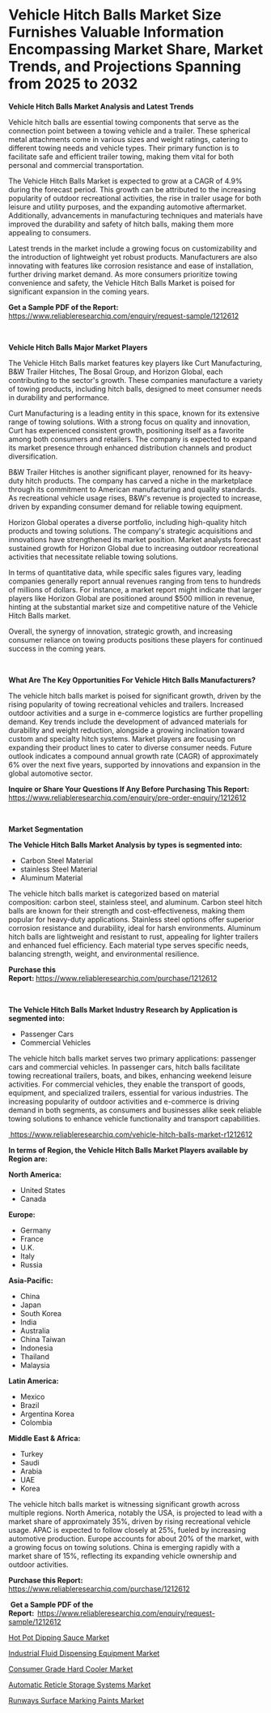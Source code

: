 <p><h1>Vehicle Hitch Balls Market Size Furnishes Valuable Information Encompassing Market Share, Market Trends, and Projections Spanning from 2025 to 2032</h1></p><p><strong>Vehicle Hitch Balls Market Analysis and Latest Trends</strong></p>
<p><p>Vehicle hitch balls are essential towing components that serve as the connection point between a towing vehicle and a trailer. These spherical metal attachments come in various sizes and weight ratings, catering to different towing needs and vehicle types. Their primary function is to facilitate safe and efficient trailer towing, making them vital for both personal and commercial transportation.</p><p>The Vehicle Hitch Balls Market is expected to grow at a CAGR of 4.9% during the forecast period. This growth can be attributed to the increasing popularity of outdoor recreational activities, the rise in trailer usage for both leisure and utility purposes, and the expanding automotive aftermarket. Additionally, advancements in manufacturing techniques and materials have improved the durability and safety of hitch balls, making them more appealing to consumers.</p><p>Latest trends in the market include a growing focus on customizability and the introduction of lightweight yet robust products. Manufacturers are also innovating with features like corrosion resistance and ease of installation, further driving market demand. As more consumers prioritize towing convenience and safety, the Vehicle Hitch Balls Market is poised for significant expansion in the coming years.</p></p>
<p><strong>Get a Sample PDF of the Report:&nbsp;</strong> <a href="https://www.reliableresearchiq.com/enquiry/request-sample/1212612?utm_campaign=1123&utm_medium=2&utm_source=Github&utm_content=ia&utm_term=24032025&utm_id=vehicle-hitch-balls">https://www.reliableresearchiq.com/enquiry/request-sample/1212612</a></p>
<p>&nbsp;</p>
<p><strong>Vehicle Hitch Balls Major Market Players</strong></p>
<p><p>The Vehicle Hitch Balls market features key players like Curt Manufacturing, B&W Trailer Hitches, The Bosal Group, and Horizon Global, each contributing to the sector's growth. These companies manufacture a variety of towing products, including hitch balls, designed to meet consumer needs in durability and performance.</p><p>Curt Manufacturing is a leading entity in this space, known for its extensive range of towing solutions. With a strong focus on quality and innovation, Curt has experienced consistent growth, positioning itself as a favorite among both consumers and retailers. The company is expected to expand its market presence through enhanced distribution channels and product diversification.</p><p>B&W Trailer Hitches is another significant player, renowned for its heavy-duty hitch products. The company has carved a niche in the marketplace through its commitment to American manufacturing and quality standards. As recreational vehicle usage rises, B&W's revenue is projected to increase, driven by expanding consumer demand for reliable towing equipment.</p><p>Horizon Global operates a diverse portfolio, including high-quality hitch products and towing solutions. The company's strategic acquisitions and innovations have strengthened its market position. Market analysts forecast sustained growth for Horizon Global due to increasing outdoor recreational activities that necessitate reliable towing solutions.</p><p>In terms of quantitative data, while specific sales figures vary, leading companies generally report annual revenues ranging from tens to hundreds of millions of dollars. For instance, a market report might indicate that larger players like Horizon Global are positioned around $500 million in revenue, hinting at the substantial market size and competitive nature of the Vehicle Hitch Balls market. </p><p>Overall, the synergy of innovation, strategic growth, and increasing consumer reliance on towing products positions these players for continued success in the coming years.</p></p>
<p>&nbsp;</p>
<p><strong>What Are The Key Opportunities For Vehicle Hitch Balls Manufacturers?</strong></p>
<p><p>The vehicle hitch balls market is poised for significant growth, driven by the rising popularity of towing recreational vehicles and trailers. Increased outdoor activities and a surge in e-commerce logistics are further propelling demand. Key trends include the development of advanced materials for durability and weight reduction, alongside a growing inclination toward custom and specialty hitch systems. Market players are focusing on expanding their product lines to cater to diverse consumer needs. Future outlook indicates a compound annual growth rate (CAGR) of approximately 6% over the next five years, supported by innovations and expansion in the global automotive sector.</p></p>
<p><strong>Inquire or Share Your Questions If Any Before Purchasing This Report:</strong> <a href="https://www.reliableresearchiq.com/enquiry/pre-order-enquiry/1212612?utm_campaign=1123&utm_medium=2&utm_source=Github&utm_content=ia&utm_term=24032025&utm_id=vehicle-hitch-balls">https://www.reliableresearchiq.com/enquiry/pre-order-enquiry/1212612</a></p>
<p>&nbsp;</p>
<p><strong>Market Segmentation</strong></p>
<p><strong>The Vehicle Hitch Balls Market Analysis by types is segmented into:</strong></p>
<p><ul><li>Carbon Steel Material</li><li>stainless Steel Material</li><li>Aluminum Material</li></ul></p>
<p><p>The vehicle hitch balls market is categorized based on material composition: carbon steel, stainless steel, and aluminum. Carbon steel hitch balls are known for their strength and cost-effectiveness, making them popular for heavy-duty applications. Stainless steel options offer superior corrosion resistance and durability, ideal for harsh environments. Aluminum hitch balls are lightweight and resistant to rust, appealing for lighter trailers and enhanced fuel efficiency. Each material type serves specific needs, balancing strength, weight, and environmental resilience.</p></p>
<p><strong>Purchase this Report:&nbsp;</strong><a href="https://www.reliableresearchiq.com/purchase/1212612?utm_campaign=1123&utm_medium=2&utm_source=Github&utm_content=ia&utm_term=24032025&utm_id=vehicle-hitch-balls">https://www.reliableresearchiq.com/purchase/1212612</a></p>
<p>&nbsp;</p>
<p><strong>The Vehicle Hitch Balls Market Industry Research by Application is segmented into:</strong></p>
<p><ul><li>Passenger Cars</li><li>Commercial Vehicles</li></ul></p>
<p><p>The vehicle hitch balls market serves two primary applications: passenger cars and commercial vehicles. In passenger cars, hitch balls facilitate towing recreational trailers, boats, and bikes, enhancing weekend leisure activities. For commercial vehicles, they enable the transport of goods, equipment, and specialized trailers, essential for various industries. The increasing popularity of outdoor activities and e-commerce is driving demand in both segments, as consumers and businesses alike seek reliable towing solutions to enhance vehicle functionality and transport capabilities.</p></p>
<p><a href="https://www.reliableresearchiq.com/vehicle-hitch-balls-market-r1212612?utm_campaign=1123&utm_medium=2&utm_source=Github&utm_content=ia&utm_term=24032025&utm_id=vehicle-hitch-balls">&nbsp;https://www.reliableresearchiq.com/vehicle-hitch-balls-market-r1212612</a></p>
<p><strong>In terms of Region, the Vehicle Hitch Balls Market Players available by Region are:</strong></p>
<p>
    <p> <strong> North America: </strong>
        <ul>
            <li>United States</li>
            <li>Canada</li>
        </ul>
        </p> 
    <p> <strong> Europe: </strong>
        <ul>
            <li>Germany</li>
            <li>France</li>
            <li>U.K.</li>
            <li>Italy</li>
            <li>Russia</li>
        </ul>
        </p> 
    <p> <strong> Asia-Pacific: </strong>
        <ul>
            <li>China</li>
            <li>Japan</li>
            <li>South Korea</li>
            <li>India</li>
            <li>Australia</li>
            <li>China Taiwan</li>
            <li>Indonesia</li>
            <li>Thailand</li>
            <li>Malaysia</li>
        </ul>
        </p> 
    <p> <strong> Latin America: </strong>
        <ul>
            <li>Mexico</li>
            <li>Brazil</li>
            <li>Argentina Korea</li>
            <li>Colombia</li>
        </ul>
        </p> 
    <p> <strong> Middle East & Africa: </strong>
        <ul>
            <li>Turkey</li>
            <li>Saudi</li>
            <li>Arabia</li>
            <li>UAE</li>
            <li>Korea</li>
        </ul>
    </p>
    </p>
<p><p>The vehicle hitch balls market is witnessing significant growth across multiple regions. North America, notably the USA, is projected to lead with a market share of approximately 35%, driven by rising recreational vehicle usage. APAC is expected to follow closely at 25%, fueled by increasing automotive production. Europe accounts for about 20% of the market, with a growing focus on towing solutions. China is emerging rapidly with a market share of 15%, reflecting its expanding vehicle ownership and outdoor activities.</p></p>
<p><strong>Purchase this Report: </strong><a href="https://www.reliableresearchiq.com/purchase/1212612?utm_campaign=1123&utm_medium=2&utm_source=Github&utm_content=ia&utm_term=24032025&utm_id=vehicle-hitch-balls">https://www.reliableresearchiq.com/purchase/1212612</a></p>
<p>&nbsp;<strong>Get a Sample PDF of the Report:&nbsp;&nbsp;</strong><a href="https://www.reliableresearchiq.com/enquiry/request-sample/1212612?utm_campaign=1123&utm_medium=2&utm_source=Github&utm_content=ia&utm_term=24032025&utm_id=vehicle-hitch-balls">https://www.reliableresearchiq.com/enquiry/request-sample/1212612</a></p>
<p><strong></strong></p>
<p><p><a href="https://github.com/krookplier6h/Market-Research-Report-List-1/blob/main/hot-pot-dipping-sauce-market.md?utm_campaign=1123&utm_medium=2&utm_source=Github&utm_content=ia&utm_term=24032025&utm_id=vehicle-hitch-balls">Hot Pot Dipping Sauce Market</a></p><p><a href="https://github.com/anejaryaan8m/Market-Research-Report-List-1/blob/main/industrial-fluid-dispensing-equipment-market.md?utm_campaign=1123&utm_medium=2&utm_source=Github&utm_content=ia&utm_term=24032025&utm_id=vehicle-hitch-balls">Industrial Fluid Dispensing Equipment Market</a></p><p><a href="https://github.com/gackesaizaze/Market-Research-Report-List-1/blob/main/consumer-grade-hard-cooler-market.md?utm_campaign=1123&utm_medium=2&utm_source=Github&utm_content=ia&utm_term=24032025&utm_id=vehicle-hitch-balls">Consumer Grade Hard Cooler Market</a></p><p><a href="https://github.com/keolalelekr8/Market-Research-Report-List-1/blob/main/automatic-reticle-storage-systems-market.md?utm_campaign=1123&utm_medium=2&utm_source=Github&utm_content=ia&utm_term=24032025&utm_id=vehicle-hitch-balls">Automatic Reticle Storage Systems Market</a></p><p><a href="https://github.com/neilycalanww/Market-Research-Report-List-1/blob/main/runways-surface-marking-paints-market.md?utm_campaign=1123&utm_medium=2&utm_source=Github&utm_content=ia&utm_term=24032025&utm_id=vehicle-hitch-balls">Runways Surface Marking Paints Market</a></p></p>